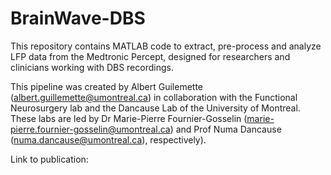 # BrainWave-DBS
This repository contains MATLAB code to extract, pre-process and analyze LFP data from the Medtronic Percept, designed for researchers and clinicians working with DBS recordings.


This pipeline was created by Albert Guilemette (albert.guillemette@umontreal.ca) in collaboration with the Functional Neurosurgery lab and the Dancause Lab of the University of Montreal. These labs are led by Dr Marie-Pierre Fournier-Gosselin (marie-pierre.fournier-gosselin@umontreal.ca) and Prof Numa Dancause (numa.dancause@umontreal.ca), respectively).

Link to publication: 


